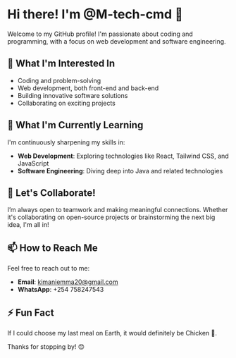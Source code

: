 # Hi there! I'm @M-tech-cmd 👋

Welcome to my GitHub profile! I'm passionate about coding and programming, with a focus on web development and software engineering.

## 👀 What I'm Interested In
- Coding and problem-solving
- Web development, both front-end and back-end
- Building innovative software solutions
- Collaborating on exciting projects

## 🌱 What I'm Currently Learning
I'm continuously sharpening my skills in:
- **Web Development**: Exploring technologies like React, Tailwind CSS, and JavaScript
- **Software Engineering**: Diving deep into Java and related technologies

## 💼 Let's Collaborate!
I’m always open to teamwork and making meaningful connections. Whether it's collaborating on open-source projects or brainstorming the next big idea, I'm all in!

## 📫 How to Reach Me
Feel free to reach out to me:
- **Email**: [kimaniemma20@gmail.com](mailto:kimaniemma20@gmail.com)
- **WhatsApp**: +254 758247543

## ⚡ Fun Fact
If I could choose my last meal on Earth, it would definitely be Chicken 🍗.

Thanks for stopping by! 😊